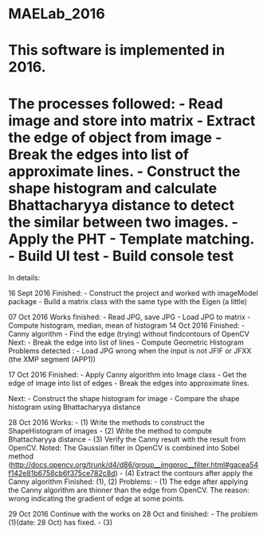 # MAELab_2016

This software is implemented in 2016.
======================================================================================================
The processes followed:
	- Read image and store into matrix
	- Extract the edge of object from image
	- Break the edges into list of approximate lines.
	- Construct the shape histogram and calculate Bhattacharyya distance to detect the similar between two images.
	- Apply the PHT 
	- Template matching.
	- Build UI test
	- Build console test
======================================================================================================
In details:

16 Sept 2016
Finished:
	- Construct the project and worked with imageModel package
	- Build a matrix class with the same type with the Eigen (a little)

07 Oct 2016
Works finished:
	- Read JPG, save JPG
	- Load JPG to matrix
	- Compute histogram, median, mean of histogram
14 Oct 2016
Finished:
	- Canny algorithm
	- Find the edge (trying) without findcontours of OpenCV
Next:
	- Break the edge into list of lines
	- Compute Geometric Histogram
Problems detected :
	- Load JPG wrong when the input is not JFIF or JFXX (the XMP segment (APP1))

17 Oct 2016
Finished:
	- Apply Canny algorithm into Image class
	- Get the edge of image into list of edges
	- Break the edges into approximate lines.

Next:
	- Construct the shape histogram for image
	- Compare the shape histogram using Bhattacharyya distance

28 Oct 2016
Works:
	- (1) Write the methods to construct the ShapeHistogram of images
	- (2) Write the method to compute Bhattacharyya distance
	- (3) Verify the Canny result with the result from OpenCV. Noted: The Gaussian filter in OpenCV is combined into Sobel method (http://docs.opencv.org/trunk/d4/d86/group__imgproc__filter.html#gacea54f142e81b6758cb6f375ce782c8d)
	- (4) Extract the contours after apply the Canny algorithm
Finished: (1), (2)
Problems:
	- (1) The edge after applying the Canny algorithm are thinner than the edge from OpenCV.
	  The reason: wrong indicating the gradient of edge at some points.

29 Oct 2016
Continue with the works on 28 Oct and finished:
	- The problem (1)(date: 28 Oct) has fixed.
	- (3)






